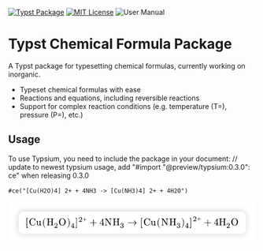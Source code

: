 [![Typst Package](https://img.shields.io/badge/dynamic/toml?url=https%3A%2F%2Fraw.githubusercontent.com%2FTypsium%2Ftypsium%2Fmain%2Ftypst.toml&query=%24.package.version&prefix=v&logo=typst&label=package&color=239DAD)](https://typst.app/universe/package/typsium)
[![MIT License](https://img.shields.io/badge/license-MIT-blue)](https://github.com/Typsium/typsium/blob/main/LICENSE)
![User Manual](https://img.shields.io/badge/manual-.pdf-purple)

# Typst Chemical Formula Package

A Typst package for typesetting chemical formulas, currently working on inorganic.

- Typeset chemical formulas with ease
- Reactions and equations, including reversible reactions
- Support for complex reaction conditions (e.g. temperature (T=), pressure (P=), etc.)

## Usage

To use Typsium, you need to include the package in your document:
// update to newest typsium usage, add "#import "@preview/typsium:0.3.0": ce" when releasing 0.3.0
```typst
#ce("[Cu(H2O)4] 2+ + 4NH3 -> [Cu(NH3)4] 2+ + 4H2O")
```

![result](https://raw.githubusercontent.com/Typsium/typsium/main/tests/README-graphic1/ref/formula-parser.svg)
